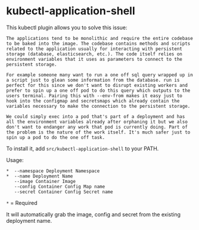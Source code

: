 # kubectl-application-shell

This kubectl plugin allows you to solve this issue:
```
The applications tend to be monolithic and require the entire codebase to be baked into the image. The codebase contains methods and scripts related to the application usually for interacting with persistent storage (database, elasticsearch, etc.). The code itself relies on environment variables that it uses as parameters to connect to the persistent storage.

For example someone many want to run a one off sql query wrapped up in a script just to glean some information from the database. run is perfect for this since we don't want to disrupt existing workers and prefer to spin up a one off pod to do this query which outputs to the users terminal. Pairing this with --env-from makes it easy just to hook into the configmap and secretsmaps which already contain the variables necessary to make the connection to the persistent storage.

We could simply exec into a pod that's part of a deployment and has all the environment variables already after orphaning it but we also don't want to endanger any work that pod is currently doing. Part of the problem is the nature of the work itself. It's much safer just to spin up a pod to do the one off task.
```

To install it, add `src/kubectl-application-shell` to your PATH.

Usage:

```
*  --namespace Deployment Namespace
*  --name Deployment Name
   --image Container Image
   --config Container Config Map name
   --secret Container Config Secret name
```
`*` = Required

It will automatically grab the image, config and secret from the existing deployment name.
